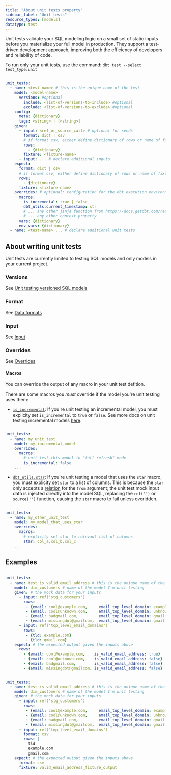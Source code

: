 ```yaml
---
title: "About unit tests property"
sidebar_label: "Unit tests"
resource_types: [models]
datatype: test
---
```



Unit tests validate your SQL modeling logic on a small set of static inputs before you materialize your full model in production. They support a test-driven development approach, improving both the efficiency of developers and reliability of code.

To run only your unit tests, use the command:
`dbt test --select test_type:unit`

<file name='dbt_project.yml'>

```yml

unit_tests:
  - name: <test-name> # this is the unique name of the test
    model: <model-name> 
      versions: #optional
        include: <list-of-versions-to-include> #optional
        exclude: <list-of-versions-to-exclude> #optional
    config: 
      meta: {dictionary}
      tags: <string> | [<string>]
    given:
      - input: <ref_or_source_call> # optional for seeds
        format: dict | csv
        # if format csv, either define dictionary of rows or name of fixture
        rows:
          - {dictionary}
        fixture: <fixture-name>
      - input: ... # declare additional inputs
    expect:
      format: dict | csv
      # if format csv, either define dictionary of rows or name of fixture
      rows: 
        - {dictionary}
      fixture: <fixture-name>
    overrides: # optional: configuration for the dbt execution environment
      macros:
        is_incremental: true | false
        dbt_utils.current_timestamp: str
        # ... any other jinja function from https://docs.getdbt.com/reference/dbt-jinja-functions
        # ... any other context property
      vars: {dictionary}
      env_vars: {dictionary}
  - name: <test-name> ... # declare additional unit tests

  ```

</file>


## About writing unit tests

Unit tests are currently limited to testing SQL models and only models in your current project. 

### Versions

See [Unit testing versioned SQL models](/reference/resource-properties/unit-testing-versions)

### Format

See [Data formats](/reference/resource-properties/data-formats)
        
### Input

See [Input](/reference/resource-properties/unit-test-input)

### Overrides

See [Overrides](/reference/resource-properties/unit-test-overrides)

#### Macros

You can override the output of any macro in your unit test defition. 

There are some macros you _must_ override if the model you're unit testing uses them:
  - [`is_incremental`](/docs/build/incremental-models#understanding-the-is_incremental-macro): If you're unit testing an incremental model, you must explicity set `is_incremental` to `true` or `false`. See more docs on unit testing incremental models [here](/docs/build/unit-tests#unit-testing-incremental-models). 

  ```yml

  unit_tests:
    - name: my_unit_test
      model: my_incremental_model
      overrides:
        macros:
          # unit test this model in "full refresh" mode
          is_incremental: false 
      ...

  ```

  - [`dbt_utils.star`](/blog/star-sql-love-letter): If you're unit testing a model that uses the `star` macro, you must explicity set `star` to a list of columns. This is because the `star` only accepts a [relation](/reference/dbt-classes#relation) for the `from` argument; the unit test mock input data is injected directly into the model SQL, replacing the `ref('')` or `source('')` function, causing the `star` macro to fail unless overidden.

  ```yml

  unit_tests:
    - name: my_other_unit_test
      model: my_model_that_uses_star
      overrides:
        macros:
          # explicity set star to relevant list of columns
          star: col_a,col_b,col_c 
      ...

  ```  

## Examples
```yml

unit_tests:
  - name: test_is_valid_email_address # this is the unique name of the test
    model: dim_customers # name of the model I'm unit testing
    given: # the mock data for your inputs
      - input: ref('stg_customers')
        rows:
         - {email: cool@example.com,     email_top_level_domain: example.com}
         - {email: cool@unknown.com,     email_top_level_domain: unknown.com}
         - {email: badgmail.com,         email_top_level_domain: gmail.com}
         - {email: missingdot@gmailcom,  email_top_level_domain: gmail.com}
      - input: ref('top_level_email_domains')
        rows:
         - {tld: example.com}
         - {tld: gmail.com}
    expect: # the expected output given the inputs above
      rows:
        - {email: cool@example.com,    is_valid_email_address: true}
        - {email: cool@unknown.com,    is_valid_email_address: false}
        - {email: badgmail.com,        is_valid_email_address: false}
        - {email: missingdot@gmailcom, is_valid_email_address: false}

```

```yml

unit_tests:
  - name: test_is_valid_email_address # this is the unique name of the test
    model: dim_customers # name of the model I'm unit testing
    given: # the mock data for your inputs
      - input: ref('stg_customers')
        rows:
         - {email: cool@example.com,     email_top_level_domain: example.com}
         - {email: cool@unknown.com,     email_top_level_domain: unknown.com}
         - {email: badgmail.com,         email_top_level_domain: gmail.com}
         - {email: missingdot@gmailcom,  email_top_level_domain: gmail.com}
      - input: ref('top_level_email_domains')
        format: csv
        rows: |
          tld
          example.com
          gmail.com
    expect: # the expected output given the inputs above
      format: csv
      fixture: valid_email_address_fixture_output

```
